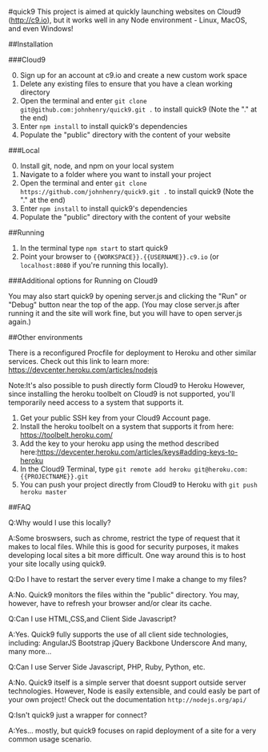 #quick9
This project is aimed at quickly launching websites on Cloud9 (http://c9.io), but it works well in any Node environment - Linux, MacOS, and even Windows!

##Installation

###Cloud9

0. Sign up for an account at c9.io and create a new custom work space
1. Delete any existing files to ensure that you have a clean working directory
2. Open the terminal and enter `git clone git@github.com:johnhenry/quick9.git .` to install quick9 (Note the "." at the end)
3. Enter `npm install` to install quick9's dependencies
4. Populate the "public" directory with the content of your website

###Local

0. Install git, node, and npm on your local system
1. Navigate to a folder where you want to install your project
2. Open the terminal and enter `git clone https://github.com/johnhenry/quick9.git .` to install quick9 (Note the "." at the end)
3. Enter `npm install` to install quick9's dependencies
3. Populate the "public" directory with the content of your website

##Running

1. In the terminal type `npm start` to start quick9
2. Point your browser to `{{WORKSPACE}}.{{USERNAME}}.c9.io` (or `localhost:8080` if you're running this locally).

###Additional options for Running on Cloud9

You may also start quick9 by opening server.js and clicking the "Run" or "Debug" button near the top of the app.
(You may close server.js after running it and the site will work fine, but you will have to open server.js again.)

##Other environments

There is a reconfigured Procfile for deployment to Heroku and other similar services.
Check out this link to learn more: https://devcenter.heroku.com/articles/nodejs

Note:It's also possible to push directly form Cloud9 to Heroku
However, since installing the heroku toolbelt on Cloud9 is not supported,
you'll temporarily need access to a system that supports it.

1. Get your public SSH key from your Cloud9 Account page.
2. Install the heroku toolbelt on a system that supports it from here: https://toolbelt.heroku.com/
3. Add the key to your heroku app using the method described here:https://devcenter.heroku.com/articles/keys#adding-keys-to-heroku
4. In the Cloud9 Terminal, type `git remote add heroku git@heroku.com:{{PROJECTNAME}}.git`
5. You can push your project directly from Cloud9 to Heroku with `git push heroku master`

##FAQ

Q:Why would I use this locally?

A:Some broswsers, such as chrome, restrict the type of request that it makes to local files. 
    While this is good for security purposes, it makes developing local sites a bit more difficult.
    One way around this is to host your site locally using quick9.
    
Q:Do I have to restart the server every time I make a change to my files?

A:No. Quick9 monitors the files within the "public" directory.
    You may, however, have to refresh your browser and/or clear its cache.
    
Q:Can I use HTML,CSS,and Client Side Javascript?

A:Yes. Quick9 fully supports the use of all client side technologies, including:
    AngularJS
    Bootstrap
    jQuery
    Backbone
    Underscore
    And many, many more...

Q:Can I use Server Side Javascript, PHP, Ruby, Python, etc.

A:No. Quick9 itself is a simple server that doesnt support outside server technologies.
    However, Node is easily extensible, and could easly be part of your own project!
    Check out the documentation `http://nodejs.org/api/`
    
Q:Isn't quick9 just a wrapper for connect?

A:Yes... mostly, but quick9 focuses on rapid deployment of a site for a very common usage scenario.